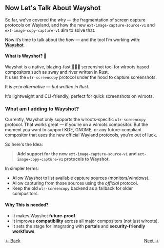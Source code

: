 ##  Now Let's Talk About Wayshot

So far, we’ve covered the *why* — the fragmentation of screen capture protocols on Wayland, and how the new `ext-image-capture-source-v1` and `ext-image-copy-capture-v1` aim to solve that.

Now it’s time to talk about the *how* — and the tool I’m working with: **[Wayshot](https://github.com/waycrate/wayshot)**.

#### What is Wayshot? 📸

Wayshot is a native, blazing-fast 🚀🚀🚀 screenshot tool for wlroots based compositors such as sway and river written in Rust.<br>
It uses the `wlr-screencopy` protocol under the hood to capture screenshots.

It is *`grim` alternative — but written in Rust.*

It's lightweight and CLI-friendly, perfect for quick screenshots on wlroots.

### What am I adding to Wayshot?

Currently, Wayshot only supports the wlroots-specific `wlr-screencopy` protocol. That works great — if you're on a wlroots compositor.
But the moment you want to support KDE, GNOME, or any future-compliant compositor that uses the new official Wayland protocols, you're out of luck.

So here's the Idea:

> **Add support for the new `ext-image-capture-source-v1` and `ext-image-copy-capture-v1` protocols to Wayshot.**

In simpler terms:
- Allow Wayshot to list available capture sources (monitors/windows).
- Allow capturing from those sources using the *official* protocol.
- Keep the old `wlr-screencopy` backend as a fallback for older compositors.

#### Why This is needed?

- It makes Wayshot **future-proof**.
- It improves **compatibility** across all major compositors (not just wlroots).
- It sets the stage for integrating with **portals** and **security-friendly workflows**.

<div style="display: flex; justify-content: space-between;">
  <a href="Thought_Process_1.md">&lt;- Back</a>
  <a href="Thought_Process_3.md">Next -&gt;</a>
</div>
